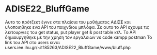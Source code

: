 # ADISE22_BluffGame
Αυτο το πρότζεκτ έγινε στα πλαίσια του μαθήματος ΑΔΙΣΕ και υλοποιηθηκε ενα API του παιχνδιου μπλόφα.
Σε αυτο το API εχουμε τις λειτουργιες του get status, put player get & post table κτλ. Το API δημιουργηθηκε με την χρηση τον εργαλειων vs code xampp postman 
To link του API στο users ειναι users.iee.ihu.gr/~it185263/ADISE22_BluffGame/www/bluff.php

